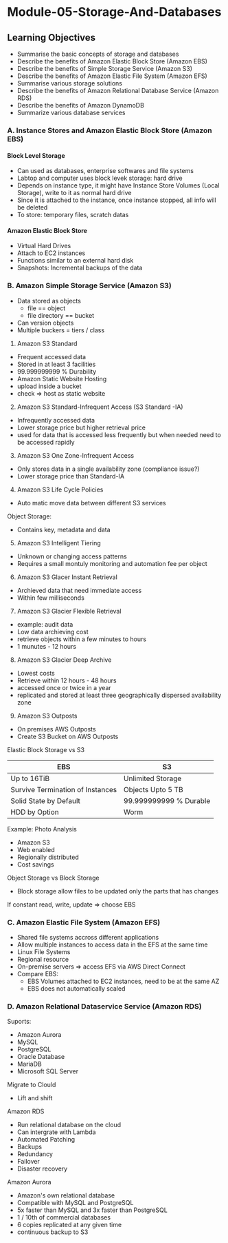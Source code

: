 # Module-05-Storage-And-Databases

## Learning Objectives

- Summarise the basic concepts of storage and databases
- Describe the benefits of Amazon Elastic Block Store (Amazon EBS)
- Describe the benefits of Simple Storage Service (Amazon S3)
- Describe the benefits of Amazon Elastic File System (Amazon EFS)
- Summarise various storage solutions
- Describe the benefits of Amazon Relational Database Service (Amazon RDS)
- Describe the benefits of Amazon DynamoDB
- Summarize various database services

### A. Instance Stores and Amazon Elastic Block Store (Amazon EBS)

#### Block Level Storage

- Can used as databases, enterprise softwares and file systems
- Labtop and computer uses block levek storage: hard drive
- Depends on instance type, it might have Instance Store Volumes (Local Storage), write to it as normal hard drive
- Since it is attached to the instance, once instance stopped, all info will be deleted
- To store: temporary files, scratch datas

#### Amazon Elastic Block Store

- Virtual Hard Drives
- Attach to EC2 instances
- Functions similar to an external hard disk
- Snapshots: Incremental backups of the data

### B. Amazon Simple Storage Service (Amazon S3)

- Data stored as objects
  - file == object
  - file directory == bucket
- Can version objects
- Multiple buckers = tiers / class

1. Amazon S3 Standard

- Frequent accessed data
- Stored in at least 3 facilities
- 99.999999999 % Durability
- Amazon Static Website Hosting
- upload inside a bucket
- check => host as static website

2. Amazon S3 Standard-Infrequent Access (S3 Standard -IA)

- Infrequently accessed data
- Lower storage price but higher retrieval price
- used for data that is accessed less frequently but when needed need to be accessed rapidly

3. Amazon S3 One Zone-Infrequent Access

- Only stores data in a single availability zone (compliance issue?)
- Lower storage price than Standard-IA

4. Amazon S3 Life Cycle Policies

- Auto matic move data between different S3 services

Object Storage:

- Contains key, metadata and data

5. Amazon S3 Intelligent Tiering

- Unknown or changing access patterns
- Requires a small montuly monitoring and automation fee per object

6. Amazon S3 Glacer Instant Retrieval

- Archieved data that need immediate access
- Within few milliseconds

7. Amazon S3 Glacier Flexible Retrieval

- example: audit data
- Low data archieving cost
- retrieve objects within a few minutes to hours
- 1 munutes - 12 hours

8. Amazon S3 Glacier Deep Archive

- Lowest costs
- Retrieve within 12 hours - 48 hours
- accessed once or twice in a year
- replicated and stored at least three geographically dispersed availability zone

9. Amazon S3 Outposts

- On premises AWS Outposts
- Create S3 Bucket on AWS Outposts

Elastic Block Storage vs S3

| EBS                              | S3                     |
| -------------------------------- | ---------------------- |
| Up to 16TiB                      | Unlimited Storage      |
| Survive Termination of Instances | Objects Upto 5 TB      |
| Solid State by Default           | 99.999999999 % Durable |
| HDD by Option                    | Worm                   |

Example: Photo Analysis

- Amazon S3
- Web enabled
- Regionally distributed
- Cost savings

Object Storage vs Block Storage

- Block storage allow files to be updated only the parts that has changes

If constant read, write, update => choose EBS

### C. Amazon Elastic File System (Amazon EFS)

- Shared file systems accross different applications
- Allow multiple instances to access data in the EFS at the same time
- Linux File Systems
- Regional resource
- On-premise servers => access EFS via AWS Direct Connect
- Compare EBS:
  - EBS Volumes attached to EC2 instances, need to be at the same AZ
  - EBS does not automatically scaled

### D. Amazon Relational Dataservice Service (Amazon RDS)

Suports:

- Amazon Aurora
- MySQL
- PostgreSQL
- Oracle Database
- MariaDB
- Microsoft SQL Server

Migrate to Clould

- Lift and shift

Amazon RDS

- Run relational database on the cloud
- Can intergrate with Lambda
- Automated Patching
- Backups
- Redundancy
- Failover
- Disaster recovery

Amazon Aurora

- Amazon's own relational database
- Compatible with MySQL and PostgreSQL
- 5x faster than MySQL and 3x faster than PostgreSQL
- 1 / 10th of commercial databases
- 6 copies replicated at any given time
- continuous backup to S3
